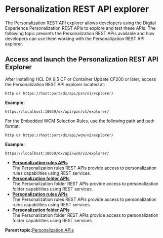 # Personalization REST API explorer

The Personalization REST API explorer allows developers using the Digital Experience Personalization REST APIs to explore and test these APIs. The following topic presents the Personalization REST APIs available and how developers can use them working with the Personalization REST API explorer.

## Access and launch the Personalization REST API Explorer

After installing HCL DX 9.5 CF or Container Update CF200 or later, access the Personalization REST API explorer located at:

```
http or https://host:port/dx/api/pzn/v1/explorer/
```

**Example:**

```
https://localhost:10039/dx/api/pzn/v1/explorer/
```

For the Embedded WCM Selection Rules, use the following path and path format:

```
http or https://host:port/dx/api/wcm/v2/explorer/
```

**Example:**

```
https://localhost:10039/dx/api/wcm/v2/explorer/
```

-   **[Personalization rules APIs](../pzn/dev_pzn_rules_api.md)**  
The Personalization rules REST APIs provide access to personalization rules capabilities using REST services.
-   **[Personalization folder APIs](../pzn/dev_pzn_folders_api.md)**  
The Personalization folder REST APIs provide access to personalization folder capabilities using REST services.
-   **[Personalization rules APIs](../pzn/dev_pzn_rules_api.md)**  
The Personalization rules REST APIs provide access to personalization rules capabilities using REST services.
-   **[Personalization folder APIs](../pzn/dev_pzn_folders_api.md)**  
The Personalization folder REST APIs provide access to personalization folder capabilities using REST services.

**Parent topic:**[Personalization APIs](../pzn/pzn_apis.md)

